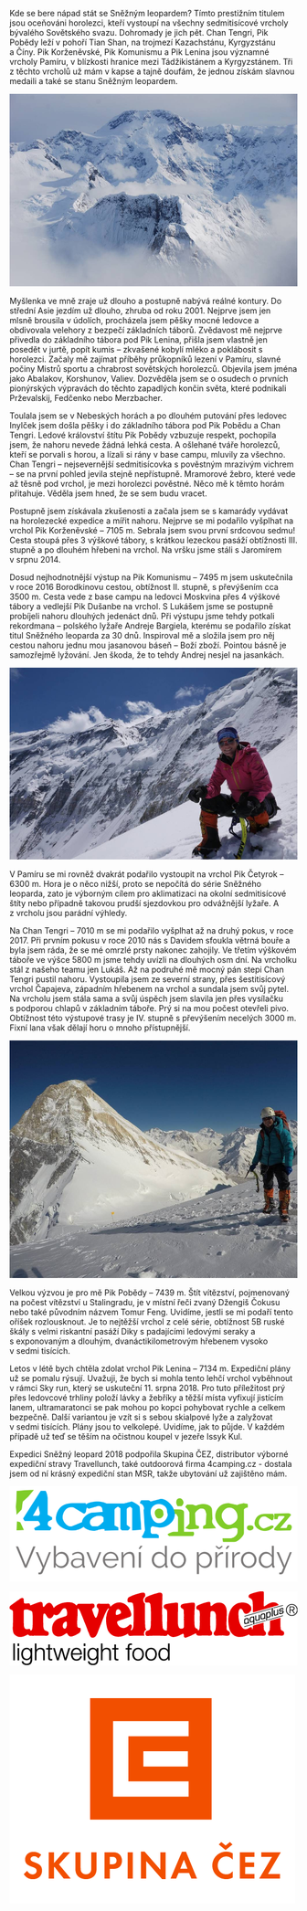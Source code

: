Kde se bere nápad stát se Sněžným leopardem? Tímto prestižním titulem jsou oceňováni horolezci, kteří vystoupí na všechny sedmitisícové vrcholy bývalého Sovětského svazu. Dohromady je jich pět. Chan Tengri, Pik Pobědy leží v pohoří Tian Shan, na trojmezí Kazachstánu, Kyrgyzstánu a Číny. Pik Korženěvské, Pik Komunismu a Pik Lenina jsou významné vrcholy Pamíru, v blízkosti hranice mezi Tádžikistánem a Kyrgyzstánem. Tři z těchto vrcholů už mám v kapse a tajně doufám, že jednou získám slavnou medaili a také se stanu Sněžným leopardem. 

![](/img/articles/snezny-leopard/pobeda.jpg)

Myšlenka ve mně zraje už dlouho a postupně nabývá reálné kontury. Do střední Asie jezdím už dlouho, zhruba od roku 2001. Nejprve jsem jen mlsně brousila v údolích, procházela jsem pěšky mocné ledovce a obdivovala velehory z bezpečí základních táborů. Zvědavost mě nejprve přivedla do základního tábora pod Pik Lenina, přišla jsem vlastně jen posedět v jurtě, popít kumis – zkvašené kobylí mléko a poklábosit s horolezci. Začaly mě zajímat příběhy průkopníků lezení v Pamíru, slavné počiny Mistrů sportu a chrabrost sovětských horolezců. Objevila jsem jména jako Abalakov, Korshunov, Valiev. Dozvěděla jsem se o osudech o prvních pionýrských výpravách do těchto zapadlých končin světa, které podnikali Prževalskij, Fedčenko nebo Merzbacher. 

Toulala jsem se v Nebeských horách a po dlouhém putování přes ledovec Inylček jsem došla pěšky i do základního tábora pod Pik Pobědu a Chan Tengri. Ledové království štítu Pik Pobědy vzbuzuje respekt, pochopila jsem, že nahoru nevede žádná lehká cesta. A ošlehané tváře horolezců, kteří se porvali s horou, a lízali si rány v base campu, mluvily za všechno. Chan Tengri – nejsevernější sedmitisícovka s pověstným mrazivým vichrem – se na první pohled jevila stejně nepřístupně. Mramorové žebro, které vede až těsně pod vrchol, je mezi horolezci pověstné. Něco mě k těmto horám přitahuje. Věděla jsem hned, že se sem budu vracet. 

Postupně jsem získávala zkušenosti a začala jsem se s kamarády vydávat na horolezecké expedice a mířit nahoru. Nejprve se mi podařilo vyšplhat na vrchol Pik Korženěvské – 7105 m. Sebrala jsem svou první srdcovou sedmu! Cesta stoupá přes 3 výškové tábory, s krátkou lezeckou pasáží obtížnosti III. stupně a po dlouhém hřebeni na vrchol. Na vršku jsme stáli s Jaromírem v srpnu 2014.

Dosud nejhodnotnější výstup na Pik Komunismu – 7495 m jsem uskutečnila v roce 2016 Borodkinovu cestou, obtížnost II. stupně, s převýšením cca 3500 m. Cesta vede z base campu na ledovci Moskvina přes 4 výškové tábory a vedlejší Pik Dušanbe na vrchol. S Lukášem jsme se postupně probíjeli nahoru dlouhých jedenáct dnů. Při výstupu jsme tehdy potkali rekordmana – polského lyžaře Andreje Bargiela, kterému se podařilo získat titul Sněžného leoparda za 30 dnů. Inspiroval mě a složila jsem pro něj cestou nahoru jednu mou jasanovou báseň – Boží zboží. Pointou básně je samozřejmě lyžování. Jen škoda, že to tehdy Andrej nesjel na jasankách.  

![](/img/articles/snezny-leopard/komunista.jpg)

V Pamíru se mi rovněž dvakrát podařilo vystoupit na vrchol Pik Četyrok – 6300 m. Hora je o něco nižší, proto se nepočítá do série Sněžného leoparda, zato je výborným cílem pro aklimatizaci na okolní sedmitisícové štíty nebo případně takovou prudší sjezdovkou pro odvážnější lyžaře. A z vrcholu jsou parádní výhledy.

Na Chan Tengri – 7010 m se mi podařilo vyšplhat až na druhý pokus, v roce 2017. Při prvním pokusu v roce 2010 nás s Davidem sfoukla větrná bouře a byla jsem ráda, že se mé omrzlé prsty nakonec zahojily. Ve třetím výškovém táboře ve výšce 5800 m jsme tehdy uvízli na dlouhých osm dní. Na vrcholku stál z našeho teamu jen Lukáš. Až na podruhé mě mocný pán stepi Chan Tengri pustil nahoru. Vystoupila jsem ze severní strany, přes šestitisícový vrchol Čapajeva, západním hřebenem na vrchol a sundala jsem svůj pytel. Na vrcholu jsem stála sama a svůj úspěch jsem slavila jen přes vysílačku s podporou chlapů v základním táboře. Prý si na mou počest otevřeli pivo. Obtížnost této výstupové trasy je IV. stupně s převýšením necelých 3000 m. Fixní lana však dělají horu o mnoho přístupnější. 

![](/img/articles/snezny-leopard/chan.jpg)

Velkou výzvou je pro mě Pik Pobědy – 7439 m. Štít vítězství, pojmenovaný na počest vítězství u Stalingradu, je v místní řeči zvaný Džengiš Čokusu nebo také původním názvem Tomur Feng. Uvidíme, jestli se mi podaří tento oříšek rozlousknout. Je to nejtěžší vrchol z celé série, obtížnost 5B ruské škály s velmi riskantní pasáží Diky s padajícími ledovými seraky a s exponovaným a dlouhým, dvanáctikilometrovým hřebenem vysoko v sedmi tisících. 

Letos v létě bych chtěla zdolat vrchol Pik Lenina – 7134 m. Expediční plány už se pomalu rýsují. Uvažuji, že bych si mohla tento lehčí vrchol vyběhnout v rámci Sky run, který se uskuteční 11. srpna 2018. Pro tuto příležitost prý přes ledovcové trhliny položí lávky a žebříky a těžší místa vyfixují jistícím lanem, ultramaratonci se pak mohou po kopci pohybovat rychle a celkem bezpečně. Další variantou je vzít si s sebou skialpové lyže a zalyžovat v sedmi tisících. Plány jsou to velkolepé. Uvidíme, jak to půjde. V každém případě už teď se těším na očistnou koupel v jezeře Issyk Kul. 

Expedici Sněžný leopard 2018 podpořila Skupina ČEZ, distributor výborné expediční stravy Travellunch, také outdoorová firma 4camping.cz - dostala jsem od ní krásný expediční stan MSR, takže ubytování už zajištěno mám.


[![](/img/articles/snezny-leopard/logo.png)](https://www.4camping.cz/)

[![](/img/articles/snezny-leopard/travellunch.png)](https://www.travellunch.de/)

[![](/img/articles/snezny-leopard/SkupinaCEZ_RGB.png)](https://www.cez.cz/en/home.html)

